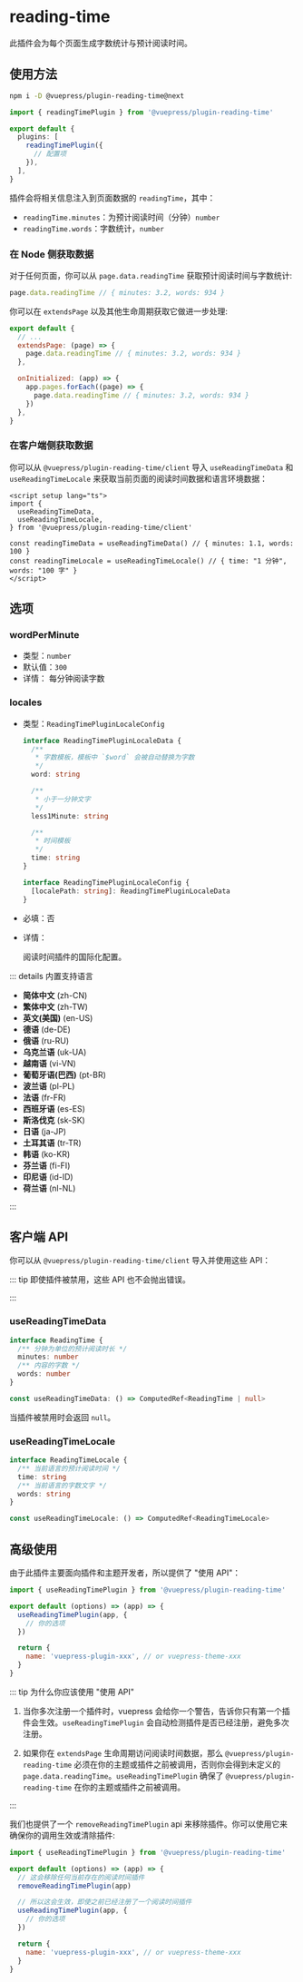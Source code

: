 # reading-time

<NpmBadge package="@vuepress/plugin-reading-time" />

此插件会为每个页面生成字数统计与预计阅读时间。

## 使用方法

```bash
npm i -D @vuepress/plugin-reading-time@next
```

```ts title=".vuepress/config.ts"
import { readingTimePlugin } from '@vuepress/plugin-reading-time'

export default {
  plugins: [
    readingTimePlugin({
      // 配置项
    }),
  ],
}
```

插件会将相关信息注入到页面数据的 `readingTime`，其中：

- `readingTime.minutes`：为预计阅读时间（分钟）`number`
- `readingTime.words`：字数统计，`number`

### 在 Node 侧获取数据

对于任何页面，你可以从 `page.data.readingTime` 获取预计阅读时间与字数统计:

```ts
page.data.readingTime // { minutes: 3.2, words: 934 }
```

你可以在 `extendsPage` 以及其他生命周期获取它做进一步处理:

```js
export default {
  // ...
  extendsPage: (page) => {
    page.data.readingTime // { minutes: 3.2, words: 934 }
  },

  onInitialized: (app) => {
    app.pages.forEach((page) => {
      page.data.readingTime // { minutes: 3.2, words: 934 }
    })
  },
}
```

### 在客户端侧获取数据

你可以从 `@vuepress/plugin-reading-time/client` 导入 `useReadingTimeData` 和 `useReadingTimeLocale` 来获取当前页面的阅读时间数据和语言环境数据：

```vue
<script setup lang="ts">
import {
  useReadingTimeData,
  useReadingTimeLocale,
} from '@vuepress/plugin-reading-time/client'

const readingTimeData = useReadingTimeData() // { minutes: 1.1, words: 100 }
const readingTimeLocale = useReadingTimeLocale() // { time: "1 分钟", words: "100 字" }
</script>
```

## 选项

### wordPerMinute

- 类型：`number`
- 默认值：`300`
- 详情：
  每分钟阅读字数

### locales

- 类型：`ReadingTimePluginLocaleConfig`

  ```ts
  interface ReadingTimePluginLocaleData {
    /**
     * 字数模板，模板中 `$word` 会被自动替换为字数
     */
    word: string

    /**
     * 小于一分钟文字
     */
    less1Minute: string

    /**
     * 时间模板
     */
    time: string
  }

  interface ReadingTimePluginLocaleConfig {
    [localePath: string]: ReadingTimePluginLocaleData
  }
  ```

- 必填：否

- 详情：

  阅读时间插件的国际化配置。

::: details 内置支持语言

- **简体中文** (zh-CN)
- **繁体中文** (zh-TW)
- **英文(美国)** (en-US)
- **德语** (de-DE)
- **俄语** (ru-RU)
- **乌克兰语** (uk-UA)
- **越南语** (vi-VN)
- **葡萄牙语(巴西)** (pt-BR)
- **波兰语** (pl-PL)
- **法语** (fr-FR)
- **西班牙语** (es-ES)
- **斯洛伐克** (sk-SK)
- **日语** (ja-JP)
- **土耳其语** (tr-TR)
- **韩语** (ko-KR)
- **芬兰语** (fi-FI)
- **印尼语** (id-ID)
- **荷兰语** (nl-NL)

:::

## 客户端 API

你可以从 `@vuepress/plugin-reading-time/client` 导入并使用这些 API：

::: tip 即使插件被禁用，这些 API 也不会抛出错误。

:::

### useReadingTimeData

```ts
interface ReadingTime {
  /** 分钟为单位的预计阅读时长 */
  minutes: number
  /** 内容的字数 */
  words: number
}

const useReadingTimeData: () => ComputedRef<ReadingTime | null>
```

当插件被禁用时会返回 `null`。

### useReadingTimeLocale

```ts
interface ReadingTimeLocale {
  /** 当前语言的预计阅读时间 */
  time: string
  /** 当前语言的字数文字 */
  words: string
}

const useReadingTimeLocale: () => ComputedRef<ReadingTimeLocale>
```

## 高级使用

由于此插件主要面向插件和主题开发者，所以提供了 "使用 API"：

```js title="你插件或主题的入口"
import { useReadingTimePlugin } from '@vuepress/plugin-reading-time'

export default (options) => (app) => {
  useReadingTimePlugin(app, {
    // 你的选项
  })

  return {
    name: 'vuepress-plugin-xxx', // or vuepress-theme-xxx
  }
}
```

::: tip 为什么你应该使用 "使用 API"

1. 当你多次注册一个插件时，vuepress 会给你一个警告，告诉你只有第一个插件会生效。`useReadingTimePlugin` 会自动检测插件是否已经注册，避免多次注册。

1. 如果你在 `extendsPage` 生命周期访问阅读时间数据，那么 `@vuepress/plugin-reading-time` 必须在你的主题或插件之前被调用，否则你会得到未定义的 `page.data.readingTime`。`useReadingTimePlugin` 确保了 `@vuepress/plugin-reading-time` 在你的主题或插件之前被调用。

:::

我们也提供了一个 `removeReadingTimePlugin` api 来移除插件。你可以使用它来确保你的调用生效或清除插件:

```js title="你插件或主题的入口"
import { useReadingTimePlugin } from '@vuepress/plugin-reading-time'

export default (options) => (app) => {
  // 这会移除任何当前存在的阅读时间插件
  removeReadingTimePlugin(app)

  // 所以这会生效，即使之前已经注册了一个阅读时间插件
  useReadingTimePlugin(app, {
    // 你的选项
  })

  return {
    name: 'vuepress-plugin-xxx', // or vuepress-theme-xxx
  }
}
```
